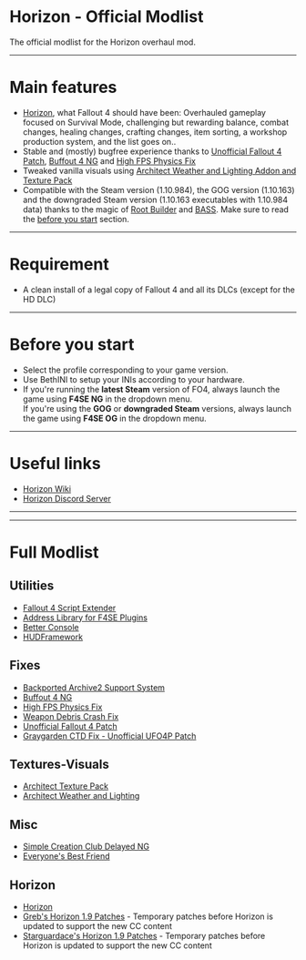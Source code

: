 # Horizon - Official Modlist
The official modlist for the Horizon overhaul mod.

---

# Main features
- [Horizon](https://www.nexusmods.com/fallout4/mods/17374), what Fallout 4 should have been: Overhauled gameplay focused on Survival Mode, challenging but rewarding balance, combat changes, healing changes, crafting changes, item sorting, a workshop production system, and the list goes on..
- Stable and (mostly) bugfree experience thanks to [Unofficial Fallout 4 Patch](https://www.nexusmods.com/fallout4/mods/4598), [Buffout 4 NG](https://www.nexusmods.com/fallout4/mods/64880) and [High FPS Physics Fix](https://www.nexusmods.com/fallout4/mods/44798)
- Tweaked vanilla visuals using [Architect Weather and Lighting Addon and Texture Pack](https://www.nexusmods.com/fallout4/mods/17374)
- Compatible with the Steam version (1.10.984), the GOG version (1.10.163) and the downgraded Steam version (1.10.163 executables with 1.10.984 data) thanks to the magic of [Root Builder](https://kezyma.github.io/?p=rootbuilder) and [BASS](https://www.nexusmods.com/fallout4/mods/81859). Make sure to read the [before you start](#before-you-start) section.

---

# Requirement
- A clean install of a legal copy of Fallout 4 and all its DLCs (except for the HD DLC)

---

# Before you start
- Select the profile corresponding to your game version.
- Use BethINI to setup your INIs according to your hardware.
- If you're running the **latest Steam** version of FO4, always launch the game using **F4SE NG** in the dropdown menu.\
If you're using the **GOG** or **downgraded Steam** versions, always launch the game using **F4SE OG** in the dropdown menu.

---

# Useful links
- [Horizon Wiki](https://antifandom.com/fo4horizon/wiki/Horizon_Wiki)
- [Horizon Discord Server](https://discord.gg/gW2xdaH)

---
---
# Full Modlist
## Utilities
- [Fallout 4 Script Extender](https://www.nexusmods.com/fallout4/mods/42147)
- [Address Library for F4SE Plugins](https://www.nexusmods.com/fallout4/mods/47327)
- [Better Console](https://www.nexusmods.com/fallout4/mods/26582)
- [HUDFramework](https://www.nexusmods.com/fallout4/mods/20309)

## Fixes
- [Backported Archive2 Support System](https://www.nexusmods.com/fallout4/mods/81859)
- [Buffout 4 NG](https://www.nexusmods.com/fallout4/mods/64880)
- [High FPS Physics Fix](https://www.nexusmods.com/fallout4/mods/44798)
- [Weapon Debris Crash Fix](https://www.nexusmods.com/fallout4/mods/48078)
- [Unofficial Fallout 4 Patch](https://www.nexusmods.com/fallout4/mods/4598)
- [Graygarden CTD Fix - Unofficial UFO4P Patch](https://www.nexusmods.com/fallout4/mods/73112)

## Textures-Visuals
- [Architect Texture Pack](https://www.nexusmods.com/fallout4/mods/17374)
- [Architect Weather and Lighting](https://www.nexusmods.com/fallout4/mods/17374)

## Misc
- [Simple Creation Club Delayed NG](https://www.nexusmods.com/fallout4/mods/84393)
- [Everyone's Best Friend](https://www.nexusmods.com/fallout4/mods/13459)

## Horizon
- [Horizon](https://www.nexusmods.com/fallout4/mods/17374)
- [Greb's Horizon 1.9 Patches](https://www.nexusmods.com/fallout4/mods/69033) - Temporary patches before Horizon is updated to support the new CC content
- [Starguardace's Horizon 1.9 Patches](https://www.nexusmods.com/fallout4/mods/69041) - Temporary patches before Horizon is updated to support the new CC content
